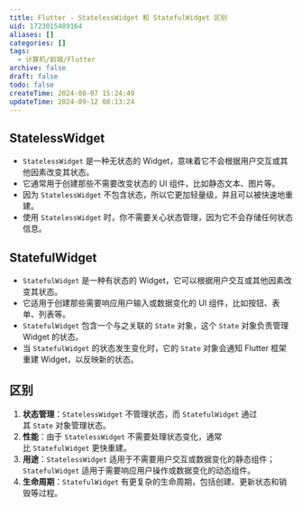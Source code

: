 ```yaml
---
title: Flutter - StatelessWidget 和 StatefulWidget 区别
uid: 1723015489164
aliases: []
categories: []
tags:
  - 计算机/前端/Flutter
archive: false
draft: false
todo: false
createTime: 2024-08-07 15:24:49
updateTime: 2024-09-12 08:13:24
---
```


## StatelessWidget

- `StatelessWidget` 是一种无状态的 Widget，意味着它不会根据用户交互或其他因素改变其状态。
- 它通常用于创建那些不需要改变状态的 UI 组件，比如静态文本、图片等。
- 因为 `StatelessWidget` 不包含状态，所以它更加轻量级，并且可以被快速地重建。
- 使用 `StatelessWidget` 时，你不需要关心状态管理，因为它不会存储任何状态信息。

## StatefulWidget

- `StatefulWidget` 是一种有状态的 Widget，它可以根据用户交互或其他因素改变其状态。
- 它适用于创建那些需要响应用户输入或数据变化的 UI 组件，比如按钮、表单、列表等。
- `StatefulWidget` 包含一个与之关联的 `State` 对象，这个 `State` 对象负责管理 Widget 的状态。
- 当 `StatefulWidget` 的状态发生变化时，它的 `State` 对象会通知 Flutter 框架重建 Widget，以反映新的状态。

## 区别

1. **状态管理**：`StatelessWidget` 不管理状态，而 `StatefulWidget` 通过其 `State` 对象管理状态。
2. **性能**：由于 `StatelessWidget` 不需要处理状态变化，通常比 `StatefulWidget` 更快重建。
3. **用途**：`StatelessWidget` 适用于不需要用户交互或数据变化的静态组件；`StatefulWidget` 适用于需要响应用户操作或数据变化的动态组件。
4. **生命周期**：`StatefulWidget` 有更复杂的生命周期，包括创建、更新状态和销毁等过程。
